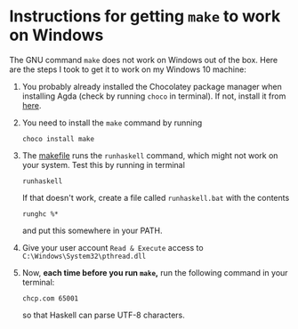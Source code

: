 # Instructions for getting `make` to work on Windows

The GNU command `make` does not work on Windows out of the box. Here are the steps I took to get it to work on my Windows 10 machine:

1.  You probably already installed the Chocolatey package manager when installing Agda (check by running `choco` in terminal). If not, install it from [here](https://chocolatey.org/install).

2.  You need to install the `make` command by running
    ```
    choco install make
    ```

3.  The [makefile](GNUmakefile) runs the `runhaskell` command, which might not work on your system. Test this by running in terminal
    ```
    runhaskell
    ```
    If that doesn't work, create a file called `runhaskell.bat` with the contents
    ```
    runghc %*
    ```
    and put this somewhere in your PATH.

4.  Give your user account `Read & Execute` access to `C:\Windows\System32\pthread.dll`

5.  Now, **each time before you run `make`,** run the following command in your terminal:
    ```
    chcp.com 65001
    ```
    so that Haskell can parse UTF-8 characters.